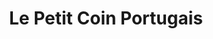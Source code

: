 ---
title: "Le Petit Coin Portugais"
url: /sallanches/le-petit-coin-portugais/
shop: Lebensmittel
---